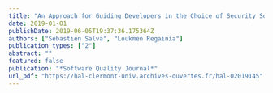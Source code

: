 ```yaml
---
title: "An Approach for Guiding Developers in the Choice of Security Solutions and in the Generation of Concrete Test Cases"
date: 2019-01-01
publishDate: 2019-06-05T19:37:36.175364Z
authors: ["Sébastien Salva", "Loukmen Regainia"]
publication_types: ["2"]
abstract: ""
featured: false
publication: "*Software Quality Journal*"
url_pdf: "https://hal-clermont-univ.archives-ouvertes.fr/hal-02019145"
---
```


